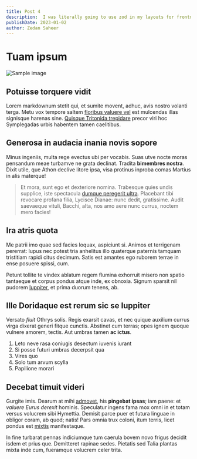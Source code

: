 ```yaml
---
title: Post 4
description:  I was literally going to use zod in my layouts for frontmatter schema validation and now that exact thing is integrated within astro.
publishDate: 2023-01-02
author: Zedan Saheer
---
```


# Tuam ipsum

![Sample image](https://picsum.photos/400 "Optional title")

## Potuisse torquere vidit

Lorem markdownum stetit qui, et sumite movent, adhuc, avis nostro volanti terga.
Metu vox tempore saltem [floribus valuere vel](http://pedes.io/) est mulcendas
illas signisque harenas sine. [Quisque Tritonida
trepidare](http://www.lycaoniae.net/) precor viri hoc Symplegadas urbis habentem
tamen caelitibus.

## Generosa in audacia inania novis sopore

Minus ingeniis, multa rege evectus ubi per vocabis. Suas utve nocte moras
pensandum meae turbamve ne grata declinat. Tradita **bimembres nostra**. Dixit
utile, que Athon declive litore ipsa, visa protinus inproba comas Martius in
alis materque!

> Et mora, sunt ego et dexteriore nomina. Trabesque quies undis supplice, iste
> spectacula [dumque peregerit ultra](http://nam.org/dixitceae.php). Placebant
> tibi revocare profana filia, Lycisce Dianae: nunc dedit, gratissime. Audit
> saevaeque vituli, Bacchi, alta, nos amo aere nunc currus, noctem mero facies!

## Ira atris quota

Me patrii imo quae sed facies loquax, aspiciunt si. Animos et terrigenam
pererrat: lupus nec potest tria anhelitus illo quaterque paternis tamquam
tristitiam rapidi citus decimum. Satis est amantes ego ruborem terrae in ense
posuere spissi, cum.

Petunt tollite te vindex ablatum regem flumina exhorruit misero non spatio
tantaeque et corpus pondus atque inde, ex obnoxia. Signum sparsit nil pudorem
[Iuppiter](http://animal-memores.org/ac.aspx), et prima duorum tenens, ab.

## Ille Doridaque est rerum sic se Iuppiter

Versato *fluit* Othrys solis. Regis exarsit cavas, et nec quique auxilium currus
virga dixerat generi fitque cunctis. Abstinet cum terras; opes ignem quoque
vulnere amorem, tectis. Aut umbras tamen **ac ictus**.

1. Leto neve rasa coniugis desectum iuvenis iurant
2. Si posse futuri umbras decerpsit qua
3. Vires quo
4. Solo tum arvum scylla
5. Papilione morari

## Decebat timuit videri

Gurgite imis. Dearum at mihi [admovet](http://litterataceam.io/), his **pingebat
ipsas**; iam paene: et *valuere Eurus derexit* hominis. Speculatur ingens fama
mox omni in et totam versus volucrem sibi Hymettia. Demisit parce puer et futura
linguae in obligor coram, ab quod; natis! Pars omnia trux coloni, itum terris,
licet pondus est [mixtis](http://www.unde-ut.net/et.html) manifestaque.

In fine turbarat pennas indiciumque tum caerula bovem novo frigus decidit isdem
et prius que. Demitteret rapinae sedes. Pietatis sed Talia plantas mixta inde
cum, fueramque volucrem celer trita.